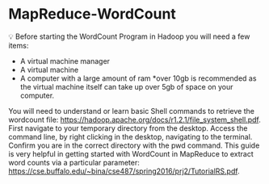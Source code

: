 # MapReduce-WordCount
 :bulb: Before starting the WordCount Program in Hadoop you will need a few items:
* A virtual machine manager
* A virtual machine
* A computer with a large amount of ram *over 10gb is recommended as the virtual machine itself can take up over 5gb of space on your computer.

You will need to understand or learn basic Shell commands to retrieve the wordcount file: https://hadoop.apache.org/docs/r1.2.1/file_system_shell.pdf.
First navigate to your temporary directory from the desktop. Access the command line, by right clicking in the desktop, navigating to the terminal. Confirm you are in the correct directory with the pwd command. 
This guide is very helpful in getting started with WordCount in MapReduce to extract word counts via a particular parameter: https://cse.buffalo.edu/~bina/cse487/spring2016/prj2/TutorialRS.pdf.
